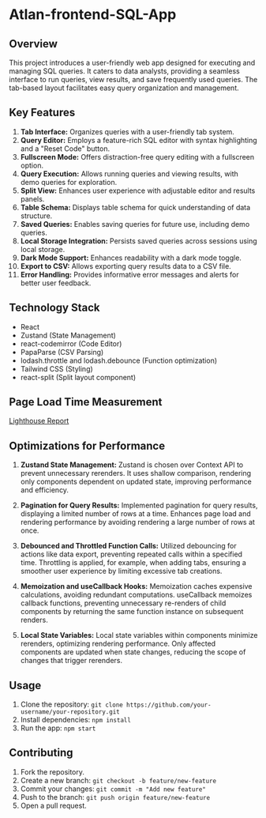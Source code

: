# Atlan-frontend-SQL-App

## Overview

This project introduces a user-friendly web app designed for executing and managing SQL queries. It caters to data analysts, providing a seamless interface to run queries, view results, and save frequently used queries. The tab-based layout facilitates easy query organization and management.

## Key Features

1. **Tab Interface:** Organizes queries with a user-friendly tab system.
2. **Query Editor:** Employs a feature-rich SQL editor with syntax highlighting and a "Reset Code" button.
3. **Fullscreen Mode:** Offers distraction-free query editing with a fullscreen option.
4. **Query Execution:** Allows running queries and viewing results, with demo queries for exploration.
5. **Split View:** Enhances user experience with adjustable editor and results panels.
6. **Table Schema:** Displays table schema for quick understanding of data structure.
7. **Saved Queries:** Enables saving queries for future use, including demo queries.
8. **Local Storage Integration:** Persists saved queries across sessions using local storage.
9. **Dark Mode Support:** Enhances readability with a dark mode toggle.
10. **Export to CSV:** Allows exporting query results data to a CSV file.
11. **Error Handling:** Provides informative error messages and alerts for better user feedback.

## Technology Stack

- React
- Zustand (State Management)
- react-codemirror (Code Editor)
- PapaParse (CSV Parsing)
- lodash.throttle and lodash.debounce (Function optimization)
- Tailwind CSS (Styling)
- react-split (Split layout component)

## Page Load Time Measurement

[Lighthouse Report](link-to-lighthouse-report-image)

## Optimizations for Performance

1. **Zustand State Management:**
   Zustand is chosen over Context API to prevent unnecessary rerenders. It uses shallow comparison, rendering only components dependent on updated state, improving performance and efficiency.

2. **Pagination for Query Results:**
   Implemented pagination for query results, displaying a limited number of rows at a time. Enhances page load and rendering performance by avoiding rendering a large number of rows at once.

3. **Debounced and Throttled Function Calls:**
   Utilized debouncing for actions like data export, preventing repeated calls within a specified time. Throttling is applied, for example, when adding tabs, ensuring a smoother user experience by limiting excessive tab creations.

4. **Memoization and useCallback Hooks:**
   Memoization caches expensive calculations, avoiding redundant computations. useCallback memoizes callback functions, preventing unnecessary re-renders of child components by returning the same function instance on subsequent renders.

5. **Local State Variables:**
   Local state variables within components minimize rerenders, optimizing rendering performance. Only affected components are updated when state changes, reducing the scope of changes that trigger rerenders.

## Usage

1. Clone the repository: `git clone https://github.com/your-username/your-repository.git`
2. Install dependencies: `npm install`
3. Run the app: `npm start`

## Contributing

1. Fork the repository.
2. Create a new branch: `git checkout -b feature/new-feature`
3. Commit your changes: `git commit -m "Add new feature"`
4. Push to the branch: `git push origin feature/new-feature`
5. Open a pull request.



